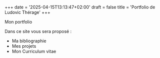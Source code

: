 +++
date = '2025-04-15T13:13:47+02:00'
draft = false
title = 'Portfolio de Ludovic Thérage'
+++

Mon portfolio

Dans ce site vous sera proposé :

- Ma bibliographie
- Mes projets
- Mon Curriculum vitae
